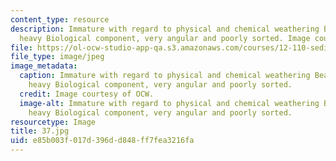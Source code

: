 ```yaml
---
content_type: resource
description: Immature with regard to physical and chemical weathering Beach sand with
  heavy Biological component, very angular and poorly sorted. Image courtesy of OCW.
file: https://ol-ocw-studio-app-qa.s3.amazonaws.com/courses/12-110-sedimentary-geology-fall-2004/e85b003f017d396dd848ff7fea3216fa_37.jpg
file_type: image/jpeg
image_metadata:
  caption: Immature with regard to physical and chemical weathering Beach sand with
    heavy Biological component, very angular and poorly sorted.
  credit: Image courtesy of OCW.
  image-alt: Immature with regard to physical and chemical weathering Beach sand with
    heavy Biological component, very angular and poorly sorted.
resourcetype: Image
title: 37.jpg
uid: e85b003f-017d-396d-d848-ff7fea3216fa
---
```

